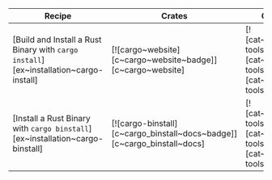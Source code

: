 | Recipe | Crates | Categories |
|---|---|---|
| [Build and Install a Rust Binary with `cargo install`][ex~installation~cargo-install] | [![cargo~website][c~cargo~website~badge]][c~cargo~website] | [![cat~development-tools][cat~development-tools~badge]][cat~development-tools] |
| [Install a Rust Binary with `cargo binstall`][ex~installation~cargo-binstall] | [![cargo-binstall][c~cargo_binstall~docs~badge]][c~cargo_binstall~docs] | [![cat~development-tools][cat~development-tools~badge]][cat~development-tools] |
